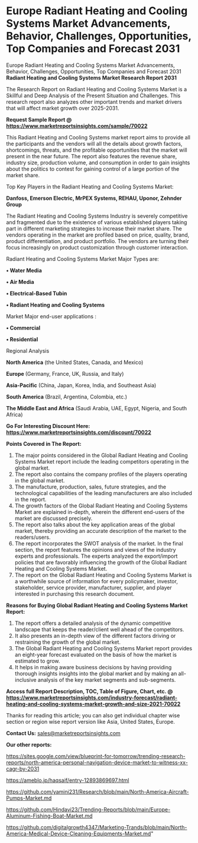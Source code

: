 # Europe Radiant Heating and Cooling Systems Market Advancements, Behavior, Challenges, Opportunities, Top Companies and Forecast 2031
Europe Radiant Heating and Cooling Systems Market Advancements, Behavior, Challenges, Opportunities, Top Companies and Forecast 2031
<strong>Radiant Heating and Cooling Systems Market Research Report 2031</strong>

The Research Report on Radiant Heating and Cooling Systems Market is a Skillful and Deep Analysis of the Present Situation and Challenges. This research report also analyzes other important trends and market drivers that will affect market growth over 2025-2031.

<strong>Request Sample Report @ <a href=https://www.marketreportsinsights.com/sample/70022>https://www.marketreportsinsights.com/sample/70022</a></strong>

This Radiant Heating and Cooling Systems market report aims to provide all the participants and the vendors will all the details about growth factors, shortcomings, threats, and the profitable opportunities that the market will present in the near future. The report also features the revenue share, industry size, production volume, and consumption in order to gain insights about the politics to contest for gaining control of a large portion of the market share.

Top Key Players in the Radiant Heating and Cooling Systems Market:

<strong>Danfoss, Emerson Electric, MrPEX Systems, REHAU, Uponor, Zehnder Group</strong>

The Radiant Heating and Cooling Systems Industry is severely competitive and fragmented due to the existence of various established players taking part in different marketing strategies to increase their market share. The vendors operating in the market are profiled based on price, quality, brand, product differentiation, and product portfolio. The vendors are turning their focus increasingly on product customization through customer interaction.

Radiant Heating and Cooling Systems Market Major Types are:

<strong>• Water Media

• Air Media

• Electrical-Based Tubin

• Radiant Heating and Cooling Systems</strong>

Market Major end-user applications :

<strong>• Commercial

• Residential</strong>

Regional Analysis

</u><strong><b>North America</b></strong> (the United States, Canada, and Mexico)

<strong><b>Europe </b></strong>(Germany, France, UK, Russia, and Italy)

<strong><b>Asia-Pacific</b></strong> (China, Japan, Korea, India, and Southeast Asia)

<strong><b>South America</b></strong> (Brazil, Argentina, Colombia, etc.)

<strong><b>The Middle East and Africa</b></strong> (Saudi Arabia, UAE, Egypt, Nigeria, and South Africa)

<strong>Go For Interesting Discount Here: <a href=https://www.marketreportsinsights.com/discount/70022>https://www.marketreportsinsights.com/discount/70022</a></strong>

<strong>Points Covered in The Report:</strong>
<ol>
  <li>The major points considered in the Global Radiant Heating and Cooling Systems Market report include the leading competitors operating in the global market.</li>
  <li>The report also contains the company profiles of the players operating in the global market.</li>
  <li>The manufacture, production, sales, future strategies, and the technological capabilities of the leading manufacturers are also included in the report.</li>
  <li>The growth factors of the Global Radiant Heating and Cooling Systems Market are explained in-depth, wherein the different end-users of the market are discussed precisely.</li>
  <li>The report also talks about the key application areas of the global market, thereby providing an accurate description of the market to the readers/users.</li>
  <li>The report incorporates the SWOT analysis of the market. In the final section, the report features the opinions and views of the industry experts and professionals. The experts analyzed the export/import policies that are favorably influencing the growth of the Global Radiant Heating and Cooling Systems Market.</li>
  <li>The report on the Global Radiant Heating and Cooling Systems Market is a worthwhile source of information for every policymaker, investor, stakeholder, service provider, manufacturer, supplier, and player interested in purchasing this research document.</li>
</ol>
<strong>Reasons for Buying Global Radiant Heating and Cooling Systems Market Report:</strong>

<ol>
  <li>The report offers a detailed analysis of the dynamic competitive landscape that keeps the reader/client well ahead of the competitors.</li>
  <li>It also presents an in-depth view of the different factors driving or restraining the growth of the global market.</li>
  <li>The Global Radiant Heating and Cooling Systems Market report provides an eight-year forecast evaluated on the basis of how the market is estimated to grow.</li>
  <li>It helps in making aware business decisions by having providing thorough insights insights into the global market and by making an all-inclusive analysis of the key market segments and sub-segments.</li>
</ol>
<strong>Access full Report Description, TOC, Table of Figure, Chart, etc. @ <a href=https://www.marketreportsinsights.com/industry-forecast/radiant-heating-and-cooling-systems-market-growth-and-size-2021-70022>https://www.marketreportsinsights.com/industry-forecast/radiant-heating-and-cooling-systems-market-growth-and-size-2021-70022</a></strong>


Thanks for reading this article; you can also get individual chapter wise section or region wise report version like Asia, United States, Europe.

<strong>Contact Us:</strong>
sales@marketreportsinsights.com

<strong>Our other reports:</strong>

<a href=https://sites.google.com/view/blueprint-for-tomorrow/trending-research-reports/north-america-personal-navigation-device-market-to-witness-xx-cagr-by-2031>https://sites.google.com/view/blueprint-for-tomorrow/trending-research-reports/north-america-personal-navigation-device-market-to-witness-xx-cagr-by-2031</a>

<a href=https://ameblo.jp/haqsaif/entry-12893869697.html>https://ameblo.jp/haqsaif/entry-12893869697.html</a>

<a href=https://github.com/yamini231/Research/blob/main/North-America-Aircraft-Pumps-Market.md>https://github.com/yamini231/Research/blob/main/North-America-Aircraft-Pumps-Market.md</a>

<a href=https://github.com/Hindavi23/Trending-Reports/blob/main/Europe-Aluminum-Fishing-Boat-Market.md>https://github.com/Hindavi23/Trending-Reports/blob/main/Europe-Aluminum-Fishing-Boat-Market.md</a>

<a href=https://github.com/digitalgrowth4347/Marketing-Trands/blob/main/North-America-Medical-Device-Cleaning-Equipments-Market.md>https://github.com/digitalgrowth4347/Marketing-Trands/blob/main/North-America-Medical-Device-Cleaning-Equipments-Market.md</a>"
